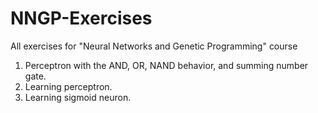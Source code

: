 # NNGP-Exercises
All exercises for "Neural Networks and Genetic Programming" course

1. Perceptron with the AND, OR, NAND behavior, and summing number gate.
2. Learning perceptron. 
3. Learning sigmoid neuron. 
